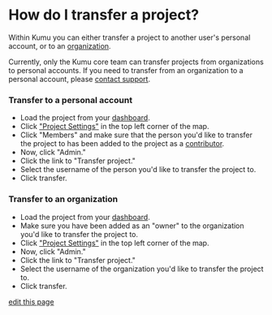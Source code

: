 # How do I transfer a project?

Within Kumu you can either transfer a project to another user's personal account, or to an [organization](/guides.organizations.html).

<p class="alert alert-info">
Currently, only the Kumu core team can transfer projects from organizations to personal accounts. If you need to transfer from an organization to a personal account, please <a class="alert-link" href="mailto:support@kumu.io" target="_blank" rel="noopener">contact support</a>.
</p>

### Transfer to a personal account

* Load the project from your [dashboard](http://kumu.io/dashboard).
* Click ["Project Settings"](/overview/settings.html#project-settings) in the top left corner of the map.
* Click "Members" and make sure that the person you'd like to transfer the project to has been added to the project as a [contributor](/faq/how-to-add-contributors.html).
* Now, click "Admin."
* Click the link to "Transfer project."
* Select the username of the person you'd like to transfer the project to.
* Click transfer.

### Transfer to an organization

* Load the project from your [dashboard](http://kumu.io/dashboard).
* Make sure you have been added as an "owner" to the organization you'd like to transfer the project to.
* Click ["Project Settings"](/overview/settings.html#project-settings) in the top left corner of the map.
* Now, click "Admin."
* Click the link to "Transfer project."
* Select the username of the organization you'd like to transfer the project to.
* Click transfer.

<span class="edit-link"><a href="https://github.com/kumu/docs/blob/master/faq/how-do-i-transfer-a-project.md" target="_blank"><i class="fa fa-github"></i> edit this page</a></span>
